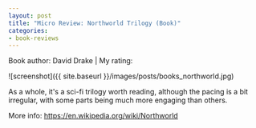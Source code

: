 ```yaml
---
layout: post
title: "Micro Review: Northworld Trilogy (Book)"
categories:
- book-reviews
---
```


<p>Book author: David Drake | My rating:&nbsp;&nbsp;<i class="fa fa-star"></i><i class="fa fa-star"></i><i class="fa fa-star"></i><i class="fa fa-star-o"></i><i class="fa fa-star-o"></i>
</p>
<!-- fa-star fa-star-o  fa-star-half-empty -->

![screenshot]({{ site.baseurl }}/images/posts/books_northworld.jpg)


<p>As a whole, it's a sci-fi trilogy worth reading, although the pacing is a bit irregular, with some parts being much more engaging than others.</p>

<p>More info: <a href="https://en.wikipedia.org/wiki/Northworld">https://en.wikipedia.org/wiki/Northworld</a><p>




